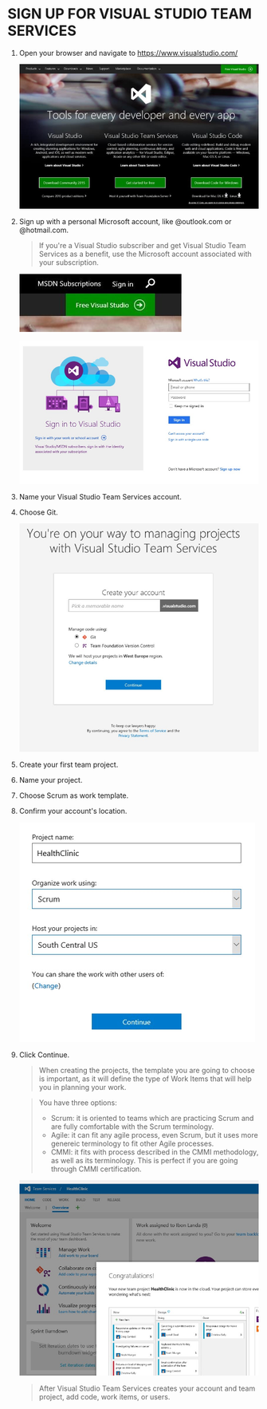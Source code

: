 # SIGN UP FOR VISUAL STUDIO TEAM SERVICES

1.	Open your browser and navigate to https://www.visualstudio.com/ 

    ![](img/intro/image1.jpg)

1.	Sign up with a personal Microsoft account, like @outlook.com or @hotmail.com.	

    > If you're a Visual Studio subscriber and get Visual Studio Team Services as a benefit, use the Microsoft account associated with your subscription.

    ![](img/intro/image2.jpg)

    ![](img/intro/image3.jpg)

1.	Name your Visual Studio Team Services account. 

1.	Choose Git.	

    ![](img/intro/image4.jpg)

1.	Create your first team project.

1.	Name your project.

1.	Choose Scrum as work template.

1.	Confirm your account's location.

    ![](img/intro/image5.jpg)

1.	Click Continue.	

    > When creating the projects, the template you are going to choose is important, as it will define the type of Work Items that will help you in planning your work.

    > You have three options:
    > -	Scrum: it is oriented to teams which are practicing Scrum and are fully comfortable with the Scrum terminology.
    > -	Agile: it can fit any agile process, even Scrum, but it uses more genereic terminology to fit other Agile processes.
    > -	CMMI: it fits with process described in the CMMI methodology, as well as its terminology. This is perfect if you are going through CMMI certification.

    ![](img/intro/image6.jpg)

    > After Visual Studio Team Services creates your account and team project, add code, work items, or users.

 
